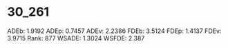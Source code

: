 # 30_261

ADEb: 1.9192
ADEp: 0.7457
ADEv: 2.2386
FDEb: 3.5124
FDEp: 1.4137
FDEv: 3.9715
Rank: 877
WSADE: 1.3024
WSFDE: 2.387
